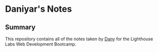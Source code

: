 # Daniyar's Notes

## Summary

This repository contains all of the notes taken by [Dany](https://github.com/DaniyarBazakov) for the Lighthouse Labs Web Development Bootcamp.